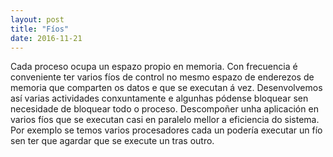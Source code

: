 ```yaml
---
layout: post
title: "Fíos"
date: 2016-11-21
---
```



Cada proceso ocupa un espazo propio en memoria. Con frecuencia é conveniente ter varios fíos de control no mesmo espazo de enderezos de memoria que comparten os datos e  que se executan á vez. Desenvolvemos así varias actividades conxuntamente e algunhas  pódense bloquear sen necesidade de bloquear todo o proceso. Descompoñer unha aplicación en varios fíos  que se executan casi en paralelo mellor a eficiencia do sistema. Por exemplo se temos varios procesadores cada un podería executar un fío sen ter que agardar que se execute un tras outro.
